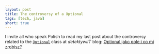 ```yaml
---
layout: post
title: The controversy of a Optional
tags: [tech, java]
short: true
---
```


I invite all who speak Polish to read my last post about the controversy related to the
[`Optional`](https://docs.oracle.com/javase/8/docs/api/java/util/Optional.html) class at *detektywiIT* blog:
[Optional jako pole i co mi zrobisz?](https://detektywi.it/2018/08/optional-jako-pole-i-co-mi-zrobisz/)
